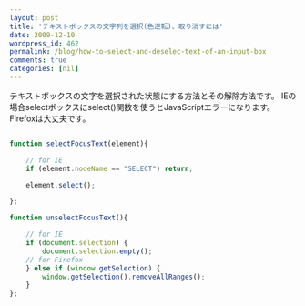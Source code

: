 ```yaml
---
layout: post
title: 'テキストボックスの文字列を選択(色逆転)、取り消すには'
date: 2009-12-10
wordpress_id: 462
permalink: /blog/how-to-select-and-deselec-text-of-an-input-box
comments: true
categories: [nil]
---
```

テキストボックスの文字を選択された状態にする方法とその解除方法です。
IEの場合selectボックスにselect()関数を使うとJavaScriptエラーになります。
Firefoxは大丈夫です。

```js

function selectFocusText(element){

	// for IE
	if (element.nodeName == "SELECT") return;

	element.select();

};

function unselectFocusText(){

	// for IE
	if (document.selection) {
		document.selection.empty();
	// for Firefox
	} else if (window.getSelection) {
		window.getSelection().removeAllRanges();
	}
};

```
